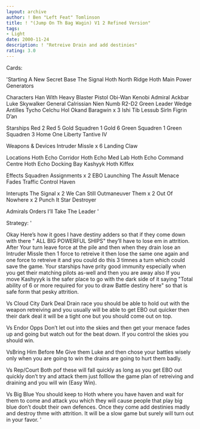 ```yaml
---
layout: archive
author: ! Ben "Left Feat" Tomlinson
title: ! "(Jump On Th Bag Wagin) V1 2 Refined Version"
tags:
- Light
date: 2000-11-24
description: ! "Retreive Drain and add destinies"
rating: 3.0
---
```

Cards: 

'Starting
A New Secret Base
The Signal
Hoth North Ridge
Hoth Main Power Generators

Characters
Han With Heavy Blaster Pistol
Obi-Wan Kenobi
Admiral Ackbar
Luke Skywalker
General Calrissian
Nien Numb
R2-D2
Green Leader
Wedge Antilles
Tycho Celchu
Hol Okand
Baragwin x 3
Ishi Tib
Lessub Sirln
Figrin D’an

Starships
Red 2
Red 5
Gold Squadren 1
Gold 6
Green Squadren 1
Green Squadren 3
Home One
Liberty
Tantive IV

Weapons & Devices
Intruder Missle x 6
Landing Claw

Locations
Hoth Echo Corridor
Hoth Echo Med Lab
Hoth Echo Command Centre
Hoth Echo Docking Bay
Kashyyk
Hoth
Kiffex

Effects
Squadren Assignments x 2
EBO
Launching The Assult
Menace Fades
Traffic Control
Haven

Interupts
The Signal x 2
We Can Still Outmaneuver Them x 2
Out Of Nowhere x 2
Punch It
Star Destroyer

Admirals Orders
I’ll Take The Leader
'

Strategy: '

Okay Here’s how it goes I have destiny adders so that if they come down with there " ALL BIG POWERFUL SHIPS" they’ll have to lose em in attrition.
After Your turn leave force at the pile and then when they drain lose an Intruder Missle then 1 force to retreive it then lose the same one again and one force to retreive it and  you could do this 3 timnes a turn which could save the game.
Your starships have prity good immunity especially when you get their matching pilots as-well and then you are away also If  you move Kashyyyk is the safer place to go with the dark side of it saying "Total ability of 6 or more required for you to draw Battle destiny here" so that is safe form that pesky attrition.

Vs Cloud City Dark Deal Drain race you should be able to hold out with the weapon retreiving and you usually will be able to get EBO out quicker then their dark deal it will be a tight one but you should come out on top.

Vs Endor Opps Don’t let out into the skies  and then get your menace fades up and going but watch out for the beat down.
If you control the skies you should win.

VsBring Him Before Me Give them Luke and then chose your battles wisely only when you are going to win the drains are going to hurt them badly.

Vs Rep/Court Both pof these will fall quickly as long as you get EBO out quickly don’t try and attack them just folllow the game plan of retreiving and draining and you will win (Easy Win).

Vs Big Blue You should keep to Hoth where you have haven and wait for them to come and attack you which they will cause people that play big blue don’t doubt their own defences.
Once they come add destinies madly and destroy thme with attrition.
It will be a slow game but surely will turn out in your favor.
'